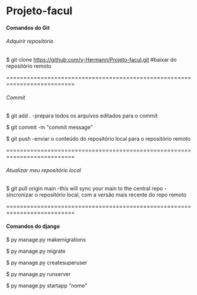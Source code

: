 # Projeto-facul

#### Comandos do Git 

###### Adquirir repositório

$ git clone https://github.com/v-Hermann/Projeto-facul.git
#baixar do repositório remoto

==========================================================================

###### Commit

$ git add . 
-prepara todos os arquivos editados para o commit

$ git commit -m "commit message"

$ git push
-enviar o conteúdo do repositório local para o repositório remoto

==========================================================================

###### Atualizar meu repositório local

$ git pull origin main
-this will sync your main to the central repo
-sincronizar o repositório local, com a versão mais recente do repo remoto

==========================================================================

#### Comandos do django

$ py manage.py makemigrations

$ py manage.py migrate

$ py manage.py createsuperuser

$ py manage.py runserver

$ py manage.py startapp "nome"

